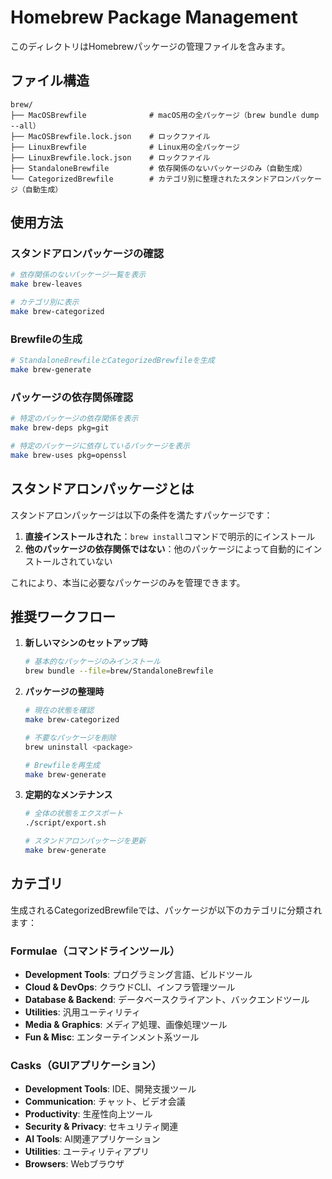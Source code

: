 # Homebrew Package Management

このディレクトリはHomebrewパッケージの管理ファイルを含みます。

## ファイル構造

```
brew/
├── MacOSBrewfile              # macOS用の全パッケージ（brew bundle dump --all）
├── MacOSBrewfile.lock.json    # ロックファイル
├── LinuxBrewfile              # Linux用の全パッケージ
├── LinuxBrewfile.lock.json    # ロックファイル
├── StandaloneBrewfile         # 依存関係のないパッケージのみ（自動生成）
└── CategorizedBrewfile        # カテゴリ別に整理されたスタンドアロンパッケージ（自動生成）
```

## 使用方法

### スタンドアロンパッケージの確認

```bash
# 依存関係のないパッケージ一覧を表示
make brew-leaves

# カテゴリ別に表示
make brew-categorized
```

### Brewfileの生成

```bash
# StandaloneBrewfileとCategorizedBrewfileを生成
make brew-generate
```

### パッケージの依存関係確認

```bash
# 特定のパッケージの依存関係を表示
make brew-deps pkg=git

# 特定のパッケージに依存しているパッケージを表示
make brew-uses pkg=openssl
```

## スタンドアロンパッケージとは

スタンドアロンパッケージは以下の条件を満たすパッケージです：

1. **直接インストールされた**：`brew install`コマンドで明示的にインストール
2. **他のパッケージの依存関係ではない**：他のパッケージによって自動的にインストールされていない

これにより、本当に必要なパッケージのみを管理できます。

## 推奨ワークフロー

1. **新しいマシンのセットアップ時**

   ```bash
   # 基本的なパッケージのみインストール
   brew bundle --file=brew/StandaloneBrewfile
   ```

2. **パッケージの整理時**

   ```bash
   # 現在の状態を確認
   make brew-categorized

   # 不要なパッケージを削除
   brew uninstall <package>

   # Brewfileを再生成
   make brew-generate
   ```

3. **定期的なメンテナンス**

   ```bash
   # 全体の状態をエクスポート
   ./script/export.sh

   # スタンドアロンパッケージを更新
   make brew-generate
   ```

## カテゴリ

生成されるCategorizedBrewfileでは、パッケージが以下のカテゴリに分類されます：

### Formulae（コマンドラインツール）

- **Development Tools**: プログラミング言語、ビルドツール
- **Cloud & DevOps**: クラウドCLI、インフラ管理ツール
- **Database & Backend**: データベースクライアント、バックエンドツール
- **Utilities**: 汎用ユーティリティ
- **Media & Graphics**: メディア処理、画像処理ツール
- **Fun & Misc**: エンターテインメント系ツール

### Casks（GUIアプリケーション）

- **Development Tools**: IDE、開発支援ツール
- **Communication**: チャット、ビデオ会議
- **Productivity**: 生産性向上ツール
- **Security & Privacy**: セキュリティ関連
- **AI Tools**: AI関連アプリケーション
- **Utilities**: ユーティリティアプリ
- **Browsers**: Webブラウザ
